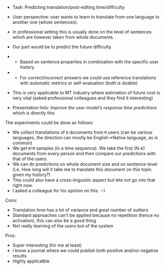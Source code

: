 - Task: Predicting translation/post-editing time/difficulty
- User perspective: user wants to learn to translate from one language to another one (whole sentences).
- In professional setting this is usually done on the level of sentences which are however taken from whole documents.

- Our part would be to predict the future difficulty
- - Based on sentence properties in combination with the specific user history
- - For correct/incorrect answers we could use reference translations with automatic metrics or self-evaluation (both is doable)
- This is very applicable to MT industry where estimation of future cost is very vital (asked professional colleagues and they find it interesting)
- Presentation lists: _Improve the user model’s response time predictions_ which is directly this

The experiments could be done as follows:

- We collect translations of `N` documents from `M` users (can be various languages, the direction can mostly be English->Native language, as is common)
- We get `N*M` samples (in a time sequence). We take the first (N-k) documents from every person and then compare our predictions with that of the users.
- We can do predictions on whole document size and on sentence-level (i.e. How long will it take me to translate this document on this topic given my history?)
- This could also have a cross-linguistic aspect but lets not go into that right now.
- I asked a colleague for his opinion on this. :-)

Cons:
- Translation time has a lot of variance and great number of outliers
- Standard approaches can't be applied because no repetition (hence no activation), this can also be a good thing
- Not really learning of the users but of the system

Pros:
- Super interesting (for me at least)
- I know a journal where we could publish both positive and/ror negative results
- Highly applicatble
